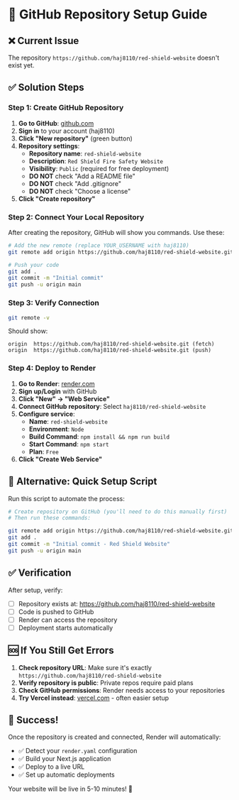# 🔧 GitHub Repository Setup Guide

## ❌ Current Issue
The repository `https://github.com/haj8110/red-shield-website` doesn't exist yet.

## ✅ Solution Steps

### Step 1: Create GitHub Repository

1. **Go to GitHub**: [github.com](https://github.com)
2. **Sign in** to your account (haj8110)
3. **Click "New repository"** (green button)
4. **Repository settings**:
   - **Repository name**: `red-shield-website`
   - **Description**: `Red Shield Fire Safety Website`
   - **Visibility**: `Public` (required for free deployment)
   - **DO NOT** check "Add a README file"
   - **DO NOT** check "Add .gitignore"
   - **DO NOT** check "Choose a license"
5. **Click "Create repository"**

### Step 2: Connect Your Local Repository

After creating the repository, GitHub will show you commands. Use these:

```bash
# Add the new remote (replace YOUR_USERNAME with haj8110)
git remote add origin https://github.com/haj8110/red-shield-website.git

# Push your code
git add .
git commit -m "Initial commit"
git push -u origin main
```

### Step 3: Verify Connection

```bash
git remote -v
```

Should show:
```
origin  https://github.com/haj8110/red-shield-website.git (fetch)
origin  https://github.com/haj8110/red-shield-website.git (push)
```

### Step 4: Deploy to Render

1. **Go to Render**: [render.com](https://render.com)
2. **Sign up/Login** with GitHub
3. **Click "New" → "Web Service"**
4. **Connect GitHub repository**: Select `haj8110/red-shield-website`
5. **Configure service**:
   - **Name**: `red-shield-website`
   - **Environment**: `Node`
   - **Build Command**: `npm install && npm run build`
   - **Start Command**: `npm start`
   - **Plan**: `Free`
6. **Click "Create Web Service"**

## 🎯 Alternative: Quick Setup Script

Run this script to automate the process:

```bash
# Create repository on GitHub (you'll need to do this manually first)
# Then run these commands:

git remote add origin https://github.com/haj8110/red-shield-website.git
git add .
git commit -m "Initial commit - Red Shield Website"
git push -u origin main
```

## ✅ Verification

After setup, verify:
- [ ] Repository exists at: https://github.com/haj8110/red-shield-website
- [ ] Code is pushed to GitHub
- [ ] Render can access the repository
- [ ] Deployment starts automatically

## 🆘 If You Still Get Errors

1. **Check repository URL**: Make sure it's exactly `https://github.com/haj8110/red-shield-website`
2. **Verify repository is public**: Private repos require paid plans
3. **Check GitHub permissions**: Render needs access to your repositories
4. **Try Vercel instead**: [vercel.com](https://vercel.com) - often easier setup

## 🚀 Success!

Once the repository is created and connected, Render will automatically:
- ✅ Detect your `render.yaml` configuration
- ✅ Build your Next.js application
- ✅ Deploy to a live URL
- ✅ Set up automatic deployments

Your website will be live in 5-10 minutes! 🎉 